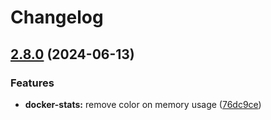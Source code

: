 # Changelog

## [2.8.0](https://github.com/PunGrumpy/dockercolorize/compare/2.7.1...v2.8.0) (2024-06-13)


### Features

* **docker-stats:** remove color on memory usage ([76dc9ce](https://github.com/PunGrumpy/dockercolorize/commit/76dc9ce0b7eb12232f894e733bc7d7dc5b566ae6))
